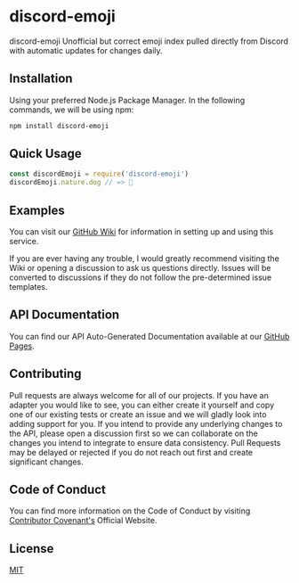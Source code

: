 # discord-emoji

discord-emoji Unofficial but correct emoji index pulled directly from Discord with automatic updates for changes daily.

## Installation

Using your preferred Node.js Package Manager. In the following commands, we will be using npm:

```bash
npm install discord-emoji
```

## Quick Usage

```js
const discordEmoji = require('discord-emoji')
discordEmoji.nature.dog // => 🐶
```

## Examples

You can visit our [GitHub Wiki](https://github.com/amethyst-studio/discord-emoji/wiki) for information in setting up and using this service.

If you are ever having any trouble, I would greatly recommend visiting the Wiki or opening a discussion to ask us questions directly. Issues will be converted to discussions if they do not follow the pre-determined issue templates.

## API Documentation

You can find our API Auto-Generated Documentation available at our [GitHub Pages](https://amethyst-studio.github.io/discord-emoji/index.html).

## Contributing

Pull requests are always welcome for all of our projects. If you have an adapter you would like to see, you can either create it yourself and copy one of our existing tests or create an issue and we will gladly look into adding support for you.
If you intend to provide any underlying changes to the API, please open a discussion first so we can collaborate on the changes you intend to integrate to ensure data consistency. Pull Requests may be delayed or rejected if you do not reach out first and create significant changes.

## Code of Conduct

You can find more information on the Code of Conduct by visiting [Contributor Covenant's](https://www.contributor-covenant.org/) Official Website.

## License
[MIT](https://choosealicense.com/licenses/mit/)
